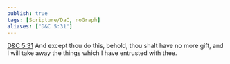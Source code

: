 ```yaml
---
publish: true
tags: [Scripture/DaC, noGraph]
aliases: ["D&C 5:31"]
---
```

[D&C 5:31](https://churchofjesuschrist.org/study/scriptures/dc-testament/dc/5?lang=eng&id=p31#p31) And except thou do this, behold, thou shalt have no more gift, and I will take away the things which I have entrusted with thee.

